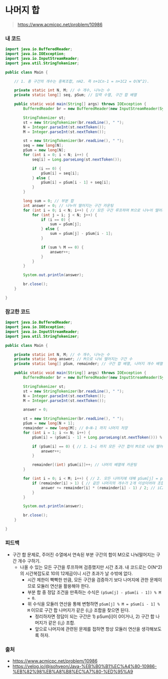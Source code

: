 # 나머지 합

> https://www.acmicpc.net/problem/10986

### 내 코드

```java
import java.io.BufferedReader;
import java.io.IOException;
import java.io.InputStreamReader;
import java.util.StringTokenizer;

public class Main {

    // 1. 총 구간의 개수는 중복조합, nH2. 즉 n+1Cn-1 = n+1C2 = O(N^2).

    private static int N, M; // 수 개수, 나누는 수
    private static long[] seq, pSum; // 입력 수열, 구간 합 배열

    public static void main(String[] args) throws IOException {
        BufferedReader br = new BufferedReader(new InputStreamReader(System.in));

        StringTokenizer st;
        st = new StringTokenizer(br.readLine(), " ");
        N = Integer.parseInt(st.nextToken());
        M = Integer.parseInt(st.nextToken());

        st = new StringTokenizer(br.readLine(), " ");
        seq = new long[N];
        pSum = new long[N];
        for (int i = 0; i < N; i++) {
            seq[i] = Long.parseLong(st.nextToken());

            if (i == 0) {
                pSum[i] = seq[i];
            } else {
                pSum[i] = pSum[i - 1] + seq[i];
            }
        }

        long sum = 0; // 부분 합
        int answer = 0; // 나누어 떨어지는 구간 카운팅
        for (int i = 0; i < N; i++) { // 모든 구간 루프하며 M으로 나누어 떨어지는지 확인
            for (int j = i; j < N; j++) {
                if (i == 0) {
                    sum = pSum[j];
                } else {
                    sum = pSum[j] - pSum[i - 1];
                }

                if (sum % M == 0) {
                    answer++;
                }
            }
        }

        System.out.println(answer);

        br.close();
    }

}
```

### 참고한 코드

```java
import java.io.BufferedReader;
import java.io.IOException;
import java.io.InputStreamReader;
import java.util.StringTokenizer;

public class Main {

    private static int N, M; // 수 개수, 나누는 수
    private static long answer; // M으로 나눠 떨어지는 구간 수
    private static long[] pSum, remainder; // 구간 합 배열, 나머지 개수 배열

    public static void main(String[] args) throws IOException {
        BufferedReader br = new BufferedReader(new InputStreamReader(System.in));

        StringTokenizer st;
        st = new StringTokenizer(br.readLine(), " ");
        N = Integer.parseInt(st.nextToken());
        M = Integer.parseInt(st.nextToken());

        answer = 0;

        st = new StringTokenizer(br.readLine(), " ");
        pSum = new long[N + 1];
        remainder = new long[M]; // 0~N-1 까지 나머지 저장
        for (int i = 1; i <= N; i++) {
            pSum[i] = (pSum[i - 1] + Long.parseLong(st.nextToken())) % M; // 구간 합을 입력받을 때마다 나머지를 바로 저장

            if (pSum[i] == 0) { // 1. 1~i 까지 모든 구간 합이 M으로 나눠 떨어지므로
                answer++;
            }

            remainder[(int) pSum[i]]++; // 나머지 배열에 카운팅
        }

        for (int i = 0; i < M; i++) { // 2. 모든 나머지에 대해 pSum[j] = pSum[i - 1] 을 만족하는 구간 구하기
            if (remainder[i] > 1) { // 같은 나머지의 개수가 2개 이상이어야 조합 가능
                answer += remainder[i] * (remainder[i] - 1) / 2; // iC2
            }
        }

        System.out.println(answer);

        br.close();
    }

}
```

### 피드백

- 구간 합 문제로, 주어진 수열에서 연속된 부분 구간의 합이 M으로 나눠떨어지는 구간 개수 구하기.
    - 나올 수 있는 모든 구간을 루프하며 검증했지만 시간 초과. 내 코드로는 O(N^2)의 시간복잡도로 10의 12제곱이니 시간 초과가 날 수밖에 없다.
        - 시간 제한이 빡빡한 만큼, 모든 구간을 검증하기 보다 나머지에 관한 문제이므로 모듈러 연산을 활용해야 한다.
        - 부분 합 중 정답 조건을 만족하는 수식은 `(pSum[j] - pSum[i - 1]) % M = 0`.
        - 위 수식을 모듈러 연산을 통해 변형하면 `pSum[j] % M = pSum[i - 1] % M` 이므로 구간 합 나머지가 같은 {i,j} 조합을 찾으면 된다.
            - 정리하자면 정답이 되는 구간은 1) pSum[i]이 0이거나, 2) 구간 합 나머지가 같은 {i,j} 조합.
            - 앞으로 나머지에 관련된 문제를 접하면 항상 모듈러 연산을 생각해보도록 하자.

### 출처

- https://www.acmicpc.net/problem/10986
- https://velog.io/@isohyeon/Java-%EB%B0%B1%EC%A4%80-10986-%EB%82%98%EB%A8%B8%EC%A7%80-%ED%95%A9